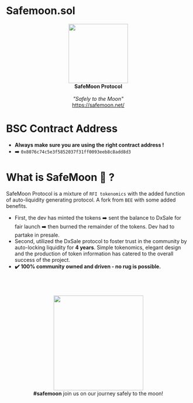 # Safemoon.sol

<p align="center">
  <img src="https://safemoon.net/public/img/LogoAnim.gif" width="162" height="162">
  <br />
  <b>SafeMoon Protocol</b>
  <br />
  <br />
  <em>"Safely to the Moon"</em>
  <br />
  <a href ="https://safemoon.net/" target="_blank">https://safemoon.net/</a>
 </p>

# BSC Contract Address

* **Always make sure you are using the right contract address !**
* ➡️ `0x8076c74c5e3f5852037f31ff0093eeb8c8add8d3`


# What is SafeMoon 🌚 ?

SafeMoon Protocol is a mixture of `RFI tokenomics` with the added function of auto-liquidity generating protocol. A fork from `BEE` with some added benefits.

* First, the dev has minted the tokens ➡️ sent the balance to DxSale for fair launch ➡️ then burned the remainder of the tokens. Dev had to partake in presale.
* Second, utilized the DxSale protocol to foster trust in the community by auto-locking liquidity for **4 years**.
Simple tokenomics, elegant design and the production of token information has catered to the overall success of the project.
* **✔️ 100% community owned and driven - no rug is possible.**


<p align="center">
  <br /><br /><br />
  <img src="https://safemoon.net/public/img/spaceman.png" width="245" height="259">
  <br /><b>#safemoon</b> join us on our journey safely to the moon!
 </p>

